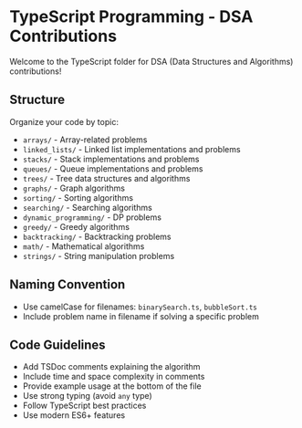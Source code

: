 # TypeScript Programming - DSA Contributions

Welcome to the TypeScript folder for DSA (Data Structures and Algorithms) contributions!

## Structure

Organize your code by topic:
- `arrays/` - Array-related problems
- `linked_lists/` - Linked list implementations and problems
- `stacks/` - Stack implementations and problems
- `queues/` - Queue implementations and problems
- `trees/` - Tree data structures and algorithms
- `graphs/` - Graph algorithms
- `sorting/` - Sorting algorithms
- `searching/` - Searching algorithms
- `dynamic_programming/` - DP problems
- `greedy/` - Greedy algorithms
- `backtracking/` - Backtracking problems
- `math/` - Mathematical algorithms
- `strings/` - String manipulation problems

## Naming Convention

- Use camelCase for filenames: `binarySearch.ts`, `bubbleSort.ts`
- Include problem name in filename if solving a specific problem

## Code Guidelines

- Add TSDoc comments explaining the algorithm
- Include time and space complexity in comments
- Provide example usage at the bottom of the file
- Use strong typing (avoid `any` type)
- Follow TypeScript best practices
- Use modern ES6+ features
